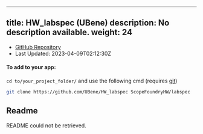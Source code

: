 
---
title: HW_labspec (UBene)
description: No description available.
weight: 24
---
- [GitHub Repository](https://github.com/UBene/HW_labspec)
- Last Updated: 2023-04-09T02:12:30Z


#### To add to your app:

`cd to/your_project_folder/` and use the following cmd (requires [git](/docs/100_development/20_git/))

```bash
git clone https://github.com/UBene/HW_labspec ScopeFoundryHW/labspec
```


## Readme
README could not be retrieved.
